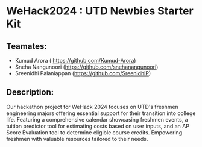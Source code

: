 # WeHack2024 : UTD Newbies Starter Kit

## Teamates:
- Kumud Arora ( https://github.com/Kumud-Arora)
- Sneha Nangunoori (https://github.com/snehanangunoori)
- Sreenidhi Palaniappan (https://github.com/SreenidhiP)

## Description:

Our hackathon project for WeHack 2024 focuses on UTD's freshmen engineering majors offering essential support for their transition into college life. Featuring a comprehensive calendar
showcasing freshmen events, a tuition predictor tool for estimating costs based on user inputs, and an AP Score Evaluation tool to determine eligible course credits. 
Empowering freshmen with valuable resources tailored to their needs.
